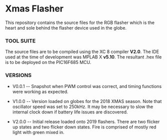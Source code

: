 # Xmas Flasher #

This repository contains the source files for the RGB flasher which is the heart and sole behind the flasher device used in the globe.  

### TOOL SUITE ###

The source files are to be compiled using the XC 8 compiler **V2.0**.  The IDE used at the time of development was MPLAB X **v5.10**.  The resultant .hex file is to be deployed on the PIC16F685 MCU.  

### VERSIONS ###
* V0.0.1 -- Snapshot when PWM control was correct, and timing functions were working as expected.

* V1.0.0 -- Version loaded on globes for the 2018 XMAS season. Note that oscillator speed was set to 250kHz. It may be necessary to slow the internal clock down if battery life issues are discovered.

* V2.0.0 -- Initial release loaded onto 2019 flashers.  There are two flicker up states and two flicker down states.  Fire is comprised of mostly red light with green mixed in.  
 
